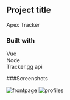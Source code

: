 ## Project title

Apex Tracker

### Built with

Vue <br>
Node<br>
Tracker.gg api<br>

###Screenshots

  <img src="https://i.imgur.com/SRUp8sA.png" alt="frontpage">
  <img src="https://i.imgur.com/rrru9F6.png" alt="profiles">
